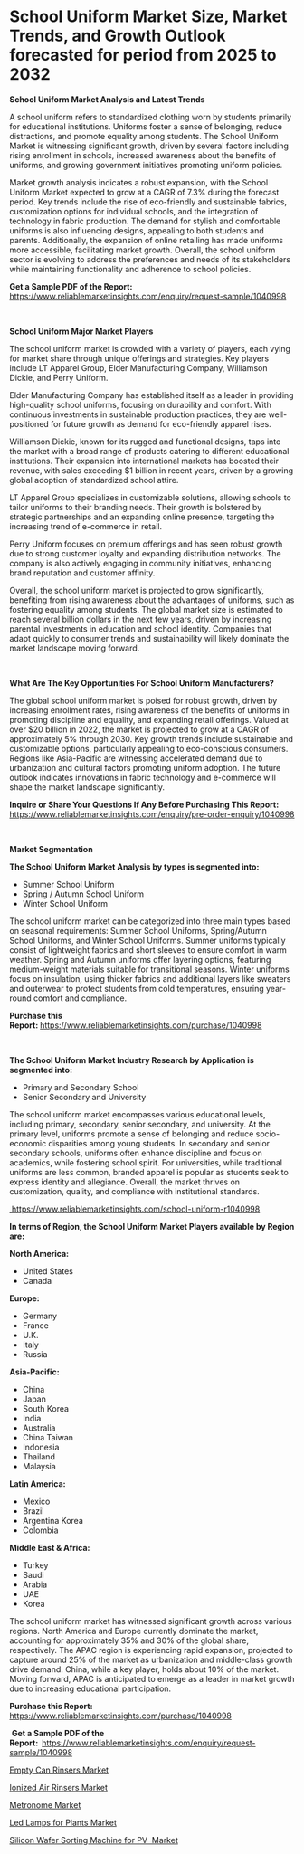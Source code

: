 <p><h1>School Uniform Market Size, Market Trends, and Growth Outlook forecasted for period from 2025 to 2032</h1></p><p><strong>School Uniform Market Analysis and Latest Trends</strong></p>
<p><p>A school uniform refers to standardized clothing worn by students primarily for educational institutions. Uniforms foster a sense of belonging, reduce distractions, and promote equality among students. The School Uniform Market is witnessing significant growth, driven by several factors including rising enrollment in schools, increased awareness about the benefits of uniforms, and growing government initiatives promoting uniform policies.</p><p>Market growth analysis indicates a robust expansion, with the School Uniform Market expected to grow at a CAGR of 7.3% during the forecast period. Key trends include the rise of eco-friendly and sustainable fabrics, customization options for individual schools, and the integration of technology in fabric production. The demand for stylish and comfortable uniforms is also influencing designs, appealing to both students and parents. Additionally, the expansion of online retailing has made uniforms more accessible, facilitating market growth. Overall, the school uniform sector is evolving to address the preferences and needs of its stakeholders while maintaining functionality and adherence to school policies.</p></p>
<p><strong>Get a Sample PDF of the Report:&nbsp;</strong> <a href="https://www.reliablemarketinsights.com/enquiry/request-sample/1040998?utm_campaign=2129&utm_medium=2&utm_source=Github&utm_content=ia&utm_term=06022025&utm_id=school-uniform">https://www.reliablemarketinsights.com/enquiry/request-sample/1040998</a></p>
<p>&nbsp;</p>
<p><strong>School Uniform Major Market Players</strong></p>
<p><p>The school uniform market is crowded with a variety of players, each vying for market share through unique offerings and strategies. Key players include LT Apparel Group, Elder Manufacturing Company, Williamson Dickie, and Perry Uniform. </p><p>Elder Manufacturing Company has established itself as a leader in providing high-quality school uniforms, focusing on durability and comfort. With continuous investments in sustainable production practices, they are well-positioned for future growth as demand for eco-friendly apparel rises.</p><p>Williamson Dickie, known for its rugged and functional designs, taps into the market with a broad range of products catering to different educational institutions. Their expansion into international markets has boosted their revenue, with sales exceeding $1 billion in recent years, driven by a growing global adoption of standardized school attire.</p><p>LT Apparel Group specializes in customizable solutions, allowing schools to tailor uniforms to their branding needs. Their growth is bolstered by strategic partnerships and an expanding online presence, targeting the increasing trend of e-commerce in retail.</p><p>Perry Uniform focuses on premium offerings and has seen robust growth due to strong customer loyalty and expanding distribution networks. The company is also actively engaging in community initiatives, enhancing brand reputation and customer affinity.</p><p>Overall, the school uniform market is projected to grow significantly, benefiting from rising awareness about the advantages of uniforms, such as fostering equality among students. The global market size is estimated to reach several billion dollars in the next few years, driven by increasing parental investments in education and school identity. Companies that adapt quickly to consumer trends and sustainability will likely dominate the market landscape moving forward.</p></p>
<p>&nbsp;</p>
<p><strong>What Are The Key Opportunities For School Uniform Manufacturers?</strong></p>
<p><p>The global school uniform market is poised for robust growth, driven by increasing enrollment rates, rising awareness of the benefits of uniforms in promoting discipline and equality, and expanding retail offerings. Valued at over $20 billion in 2022, the market is projected to grow at a CAGR of approximately 5% through 2030. Key growth trends include sustainable and customizable options, particularly appealing to eco-conscious consumers. Regions like Asia-Pacific are witnessing accelerated demand due to urbanization and cultural factors promoting uniform adoption. The future outlook indicates innovations in fabric technology and e-commerce will shape the market landscape significantly.</p></p>
<p><strong>Inquire or Share Your Questions If Any Before Purchasing This Report:</strong> <a href="https://www.reliablemarketinsights.com/enquiry/pre-order-enquiry/1040998?utm_campaign=2129&utm_medium=2&utm_source=Github&utm_content=ia&utm_term=06022025&utm_id=school-uniform">https://www.reliablemarketinsights.com/enquiry/pre-order-enquiry/1040998</a></p>
<p>&nbsp;</p>
<p><strong>Market Segmentation</strong></p>
<p><strong>The School Uniform Market Analysis by types is segmented into:</strong></p>
<p><ul><li>Summer School Uniform</li><li>Spring / Autumn School Uniform</li><li>Winter School Uniform</li></ul></p>
<p><p>The school uniform market can be categorized into three main types based on seasonal requirements: Summer School Uniforms, Spring/Autumn School Uniforms, and Winter School Uniforms. Summer uniforms typically consist of lightweight fabrics and short sleeves to ensure comfort in warm weather. Spring and Autumn uniforms offer layering options, featuring medium-weight materials suitable for transitional seasons. Winter uniforms focus on insulation, using thicker fabrics and additional layers like sweaters and outerwear to protect students from cold temperatures, ensuring year-round comfort and compliance.</p></p>
<p><strong>Purchase this Report:&nbsp;</strong><a href="https://www.reliablemarketinsights.com/purchase/1040998?utm_campaign=2129&utm_medium=2&utm_source=Github&utm_content=ia&utm_term=06022025&utm_id=school-uniform">https://www.reliablemarketinsights.com/purchase/1040998</a></p>
<p>&nbsp;</p>
<p><strong>The School Uniform Market Industry Research by Application is segmented into:</strong></p>
<p><ul><li>Primary and Secondary School</li><li>Senior Secondary and University</li></ul></p>
<p><p>The school uniform market encompasses various educational levels, including primary, secondary, senior secondary, and university. At the primary level, uniforms promote a sense of belonging and reduce socio-economic disparities among young students. In secondary and senior secondary schools, uniforms often enhance discipline and focus on academics, while fostering school spirit. For universities, while traditional uniforms are less common, branded apparel is popular as students seek to express identity and allegiance. Overall, the market thrives on customization, quality, and compliance with institutional standards.</p></p>
<p><a href="https://www.reliablemarketinsights.com/school-uniform-r1040998?utm_campaign=2129&utm_medium=2&utm_source=Github&utm_content=ia&utm_term=06022025&utm_id=school-uniform">&nbsp;https://www.reliablemarketinsights.com/school-uniform-r1040998</a></p>
<p><strong>In terms of Region, the School Uniform Market Players available by Region are:</strong></p>
<p>
    <p> <strong> North America: </strong>
        <ul>
            <li>United States</li>
            <li>Canada</li>
        </ul>
        </p> 
    <p> <strong> Europe: </strong>
        <ul>
            <li>Germany</li>
            <li>France</li>
            <li>U.K.</li>
            <li>Italy</li>
            <li>Russia</li>
        </ul>
        </p> 
    <p> <strong> Asia-Pacific: </strong>
        <ul>
            <li>China</li>
            <li>Japan</li>
            <li>South Korea</li>
            <li>India</li>
            <li>Australia</li>
            <li>China Taiwan</li>
            <li>Indonesia</li>
            <li>Thailand</li>
            <li>Malaysia</li>
        </ul>
        </p> 
    <p> <strong> Latin America: </strong>
        <ul>
            <li>Mexico</li>
            <li>Brazil</li>
            <li>Argentina Korea</li>
            <li>Colombia</li>
        </ul>
        </p> 
    <p> <strong> Middle East & Africa: </strong>
        <ul>
            <li>Turkey</li>
            <li>Saudi</li>
            <li>Arabia</li>
            <li>UAE</li>
            <li>Korea</li>
        </ul>
    </p>
    </p>
<p><p>The school uniform market has witnessed significant growth across various regions. North America and Europe currently dominate the market, accounting for approximately 35% and 30% of the global share, respectively. The APAC region is experiencing rapid expansion, projected to capture around 25% of the market as urbanization and middle-class growth drive demand. China, while a key player, holds about 10% of the market. Moving forward, APAC is anticipated to emerge as a leader in market growth due to increasing educational participation.</p></p>
<p><strong>Purchase this Report: </strong><a href="https://www.reliablemarketinsights.com/purchase/1040998?utm_campaign=2129&utm_medium=2&utm_source=Github&utm_content=ia&utm_term=06022025&utm_id=school-uniform">https://www.reliablemarketinsights.com/purchase/1040998</a></p>
<p>&nbsp;<strong>Get a Sample PDF of the Report:&nbsp;&nbsp;</strong><a href="https://www.reliablemarketinsights.com/enquiry/request-sample/1040998?utm_campaign=2129&utm_medium=2&utm_source=Github&utm_content=ia&utm_term=06022025&utm_id=school-uniform">https://www.reliablemarketinsights.com/enquiry/request-sample/1040998</a></p>
<p><strong></strong></p>
<p><p><a href="https://www.linkedin.com/pulse/global-empty-can-rinsers-market-forecast-year-2025-2032-reveals-vcssf?utm_campaign=2129&utm_medium=2&utm_source=Github&utm_content=ia&utm_term=06022025&utm_id=school-uniform">Empty Can Rinsers Market</a></p><p><a href="https://www.linkedin.com/pulse/industry-analysis-competitive-strategies-ionized-air-rinsers-dzkhf?utm_campaign=2129&utm_medium=2&utm_source=Github&utm_content=ia&utm_term=06022025&utm_id=school-uniform">Ionized Air Rinsers Market</a></p><p><a href="https://github.com/jerhoskinson197676/Market-Research-Report-List-1/blob/main/metronome-market.md?utm_campaign=2129&utm_medium=2&utm_source=Github&utm_content=ia&utm_term=06022025&utm_id=school-uniform">Metronome Market</a></p><p><a href="https://www.linkedin.com/pulse/led-lamps-plants-market-size-forecast-2025-2032-cagr-67-development-tocsf?utm_campaign=2129&utm_medium=2&utm_source=Github&utm_content=ia&utm_term=06022025&utm_id=school-uniform">Led Lamps for Plants Market</a></p><p><a href="https://www.linkedin.com/pulse/revenue-analysis-silicon-wafer-sorting-machine-pv-market-projected-6ojcf?utm_campaign=2129&utm_medium=2&utm_source=Github&utm_content=ia&utm_term=06022025&utm_id=school-uniform">Silicon Wafer Sorting Machine for PV  Market</a></p></p>